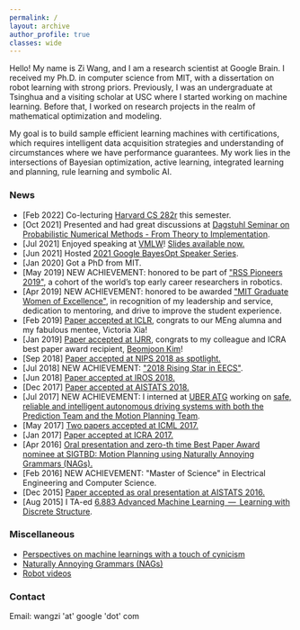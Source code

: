 ```yaml
---
permalink: /
layout: archive
author_profile: true
classes: wide
---
```


Hello! My name is Zi Wang, and I am a research scientist at Google Brain. I received my Ph.D. in computer science from MIT, with a dissertation on robot learning with strong priors. Previously, I was an undergraduate at Tsinghua and a visiting scholar at USC where I started working on machine learning. Before that, I worked on research projects in the realm of mathematical optimization and modeling.


My goal is to build sample efficient learning machines with certifications, which requires intelligent data acquisition strategies and understanding of circumstances where we have performance guarantees. My work lies in the intersections of Bayesian optimization, active learning, integrated learning and planning, rule learning and symbolic AI.

### News
- [Feb 2022] Co-lecturing [Harvard CS 282r](https://sites.google.com/corp/view/harvardcs282r/home) this semester.
- [Oct 2021] Presented and had great discussions at [Dagstuhl Seminar on Probabilistic Numerical Methods - From Theory to Implementation](https://www.dagstuhl.de/21432).
- [Jul 2021] Enjoyed speaking at [VMLW](https://workshops.eeml.eu/)! [Slides available now.](https://zi-wang.com/pub/bayesopt_tutorial.pdf)
- [Jun 2021] Hosted [2021 Google BayesOpt Speaker Series](https://www.youtube.com/playlist?list=PLSIUOFhnxEiAxb-3cR_dms4PYr6voVcER).
- [Jan 2020] Got a PhD from MIT. 
- [May 2019] NEW ACHIEVEMENT: honored to be part of ["RSS Pioneers 2019"](http://rss2019.informatik.uni-freiburg.de/RSS_Pioneers_2019_Camera_Ready/63.pdf), a cohort of the world’s top early career researchers in robotics. 
- [Apr 2019] NEW ACHIEVEMENT: honored to be awarded ["MIT Graduate Women of Excellence"](https://twitter.com/ziwphd/status/1123022290403328000), in recognition of my leadership and service, dedication to mentoring, and drive to improve the student experience. 
- [Feb 2019] [Paper accepted at ICLR](http://lis.csail.mit.edu/pubs/xia-iclr19.pdf), congrats to our MEng alumna and my fabulous mentee, Victoria Xia!
- [Jan 2019] [Paper accepted at IJRR](https://arxiv.org/pdf/1807.09962.pdf), congrats to my colleague and ICRA best paper award recipient, [Beomjoon Kim](http://people.csail.mit.edu/beomjoon/)!
- [Sep 2018] [Paper accepted at NIPS 2018 as spotlight.](https://ziw.mit.edu/meta_bo/)
- [Jul 2018] NEW ACHIEVEMENT: ["2018 Rising Star in EECS"](https://risingstars18-eecs.mit.edu/participant-wang-zi/).
- [Jun 2018] [Paper accepted at IROS 2018.](https://ziw.mit.edu/projects/kitchen2d/)
- [Dec 2017] [Paper accepted at AISTATS 2018.](http://lis.csail.mit.edu/pubs/wang-aistats18.pdf)
- [Jul 2017] NEW ACHIEVEMENT: I interned at [UBER ATG](https://www.uber.com/info/atg/) working on [safe, reliable and intelligent autonomous driving systems with both the Prediction Team and the Motion Planning Team](https://www.uber.com/info/atg/technology/). 
- [May 2017] [Two papers accepted at ICML 2017.](https://ziw.mit.edu/publications/#2017)
- [Jan 2017] [Paper accepted at ICRA 2017.](https://ziw.mit.edu/projects/mlp/)
- [Apr 2016] [Oral presentation and zero-th time Best Paper Award nominee at SIGTBD: Motion Planning using Naturally Annoying Grammars (NAGs).](https://ziw.mit.edu/pub/sigtbd2016.pdf) 
- [Feb 2016] NEW ACHIEVEMENT: "Master of Science" in Electrical Engineering and Computer Science.
- [Dec 2015] [Paper accepted as oral presentation at AISTATS 2016.](https://ziw.mit.edu/projects/gp-est/)
- [Aug 2015] I TA-ed [6.883 Advanced Machine Learning  —  Learning with Discrete Structure](http://people.csail.mit.edu/stefje/fall15/index.html).

### Miscellaneous
- [Perspectives on machine learnings with a touch of cynicism](https://qr.ae/pvkPxY)
- [Naturally Annoying Grammars (NAGs)](http://web.mit.edu/caelan/www/publications/sigtbd2016.pdf)
- [Robot videos](https://www.youtube.com/playlist?list=PLoWhBFPMfSzDbc8CYelsbHZa1d3uz-W_c)


### Contact
Email: wangzi 'at' google 'dot' com

